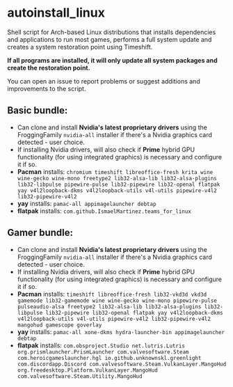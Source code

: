 # autoinstall_linux
Shell script for Arch-based Linux distributions that installs dependencies and applications to run most games, performs a full system update and creates a system restoration point using Timeshift.

**If all programs are installed, it will only update all system packages and create the restoration point.**

You can open an issue to report problems or suggest additions and improvements to the script. 

## Basic bundle:

- Can clone and install **Nvidia's latest proprietary drivers** using the FroggingFamily `nvidia-all` installer if there's a Nvidia graphics card detected - user choice.
- If installing Nvidia drivers, will also check if **Prime** hybrid GPU functionality (for using integrated graphics) is necessary and configure it if so.
- **Pacman** installs: `chromium timeshift libreoffice-fresh krita wine wine-gecko wine-mono freetype2 lib32-alsa-lib lib32-alsa-plugins lib32-libpulse pipewire-pulse lib32-pipewire lib32-openal flatpak yay v4l2loopback-dkms v4l2loopback-utils v4l-utils pipewire-v4l2 lib32-pipewire-v4l2`
- **yay** installs: `pamac-all appimagelauncher debtap`
- **flatpak** installs: `com.github.IsmaelMartinez.teams_for_linux`


## Gamer bundle:

- Can clone and install **Nvidia's latest proprietary drivers** using the FroggingFamily `nvidia-all` installer if there's a Nvidia graphics card detected - user choice.
- If installing Nvidia drivers, will also check if **Prime** hybrid GPU functionality (for using integrated graphics) is necessary and configure it if so.
- **Pacman** installs: `timeshift libreoffice-fresh lib32-vkd3d vkd3d gamemode lib32-gamemode wine wine-gecko wine-mono pipewire-pulse pulseaudio-alsa freetype2 lib32-alsa-lib lib32-alsa-plugins lib32-libpulse lib32-pipewire lib32-openal flatpak yay v4l2loopback-dkms v4l2loopback-utils v4l-utils pipewire-v4l2 lib32-pipewire-v4l2 mangohud gamescope goverlay`
- **yay** installs: `pamac-all xone-dkms hydra-launcher-bin appimagelauncher debtap`
- **flatpak** installs: `com.obsproject.Studio net.lutris.Lutris org.prismlauncher.PrismLauncher com.valvesoftware.Steam com.heroicgameslauncher.hgl io.github.unknownskl.greenlight com.discordapp.Discord com.valvesoftware.Steam.VulkanLayer.MangoHud org.freedesktop.Platform.VulkanLayer.MangoHud com.valvesoftware.Steam.Utility.MangoHud` 

